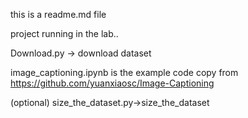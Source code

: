 this is a readme.md file

project running in the lab..

Download.py -> download dataset

image_captioning.ipynb is the example code copy from https://github.com/yuanxiaosc/Image-Captioning

(optional) size_the_dataset.py->size_the_dataset